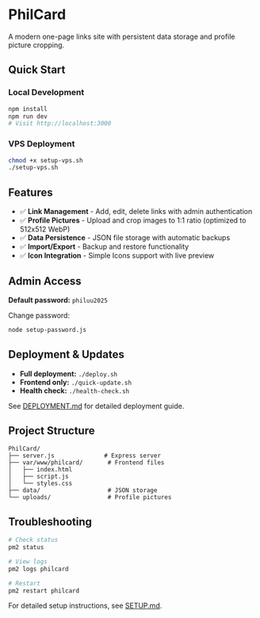 # PhilCard

A modern one-page links site with persistent data storage and profile picture cropping.

## Quick Start

### Local Development
```bash
npm install
npm run dev
# Visit http://localhost:3000
```

### VPS Deployment
```bash
chmod +x setup-vps.sh
./setup-vps.sh
```

## Features

- ✅ **Link Management** - Add, edit, delete links with admin authentication
- ✅ **Profile Pictures** - Upload and crop images to 1:1 ratio (optimized to 512x512 WebP)
- ✅ **Data Persistence** - JSON file storage with automatic backups
- ✅ **Import/Export** - Backup and restore functionality
- ✅ **Icon Integration** - Simple Icons support with live preview

## Admin Access

**Default password:** `philuu2025`

Change password:
```bash
node setup-password.js
```

## Deployment & Updates

- **Full deployment:** `./deploy.sh`
- **Frontend only:** `./quick-update.sh`
- **Health check:** `./health-check.sh`

See [DEPLOYMENT.md](DEPLOYMENT.md) for detailed deployment guide.

## Project Structure

```
PhilCard/
├── server.js              # Express server
├── var/www/philcard/       # Frontend files
│   ├── index.html
│   ├── script.js
│   └── styles.css
├── data/                   # JSON storage
└── uploads/                # Profile pictures
```

## Troubleshooting

```bash
# Check status
pm2 status

# View logs
pm2 logs philcard

# Restart
pm2 restart philcard
```

For detailed setup instructions, see [SETUP.md](SETUP.md).


